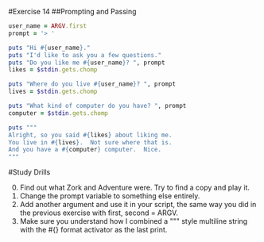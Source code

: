#Exercise 14
##Prompting and Passing

```ruby
user_name = ARGV.first
prompt = '> '

puts "Hi #{user_name}."
puts "I'd like to ask you a few questions."
puts "Do you like me #{user_name}? ", prompt
likes = $stdin.gets.chomp

puts "Where do you live #{user_name}? ", prompt
lives = $stdin.gets.chomp

puts "What kind of computer do you have? ", prompt
computer = $stdin.gets.chomp

puts """
Alright, so you said #{likes} about liking me.
You live in #{lives}.  Not sure where that is.
And you have a #{computer} computer.  Nice.
"""
```

#Study Drills

0. Find out what Zork and Adventure were. Try to find a copy and play it.
0. Change the prompt variable to something else entirely.
0. Add another argument and use it in your script, the same way you did in the previous exercise with first, second = ARGV.
0. Make sure you understand how I combined a """ style multiline string with the #{} format activator as the last print.
